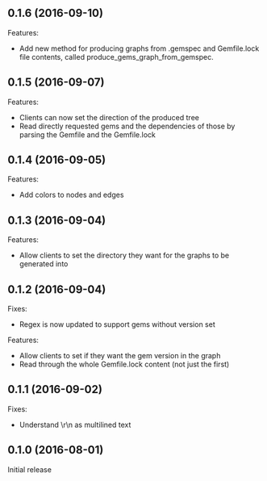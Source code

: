 ## 0.1.6 (2016-09-10)

Features:
* Add new method for producing graphs from .gemspec and Gemfile.lock file contents, called produce_gems_graph_from_gemspec.

## 0.1.5 (2016-09-07)

Features:
* Clients can now set the direction of the produced tree
* Read directly requested gems and the dependencies of those by parsing the Gemfile and the Gemfile.lock

## 0.1.4 (2016-09-05)

Features:
* Add colors to nodes and edges

## 0.1.3 (2016-09-04)

Features:
* Allow clients to set the directory they want for the graphs to be generated into

## 0.1.2 (2016-09-04)

Fixes:
* Regex is now updated to support gems without version set

Features:
* Allow clients to set if they want the gem version in the graph
* Read through the whole Gemfile.lock content (not just the first)

## 0.1.1 (2016-09-02)

Fixes:
* Understand \r\n as multilined text

## 0.1.0 (2016-08-01)

Initial release